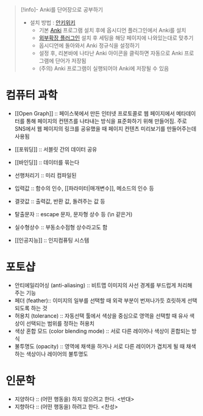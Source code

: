 >[!info]- Anki를 단어장으로 공부하기
> - 설치 방법 : [안키위키](https://github.com/Pseudonium/Obsidian_to_Anki/wiki)
> 	- 기본 [Anki](https://apps.ankiweb.net/) 프로그램 설치 후에 옵시디언 플러그인에서 Anki를 설치
> 	- [외부확장 플러그인](https://github.com/FooSoft/anki-connect) 설치 후 세팅을 해당 페이지에 나와있는대로 맞추기
> 	- 옵시디언에 돌아와서 Anki 정규식을 설정하기
> 	- 설정 후, 리본바에 나타난 Anki 아이콘을 클릭하면 자동으로 Anki 프로그램에 단어가 저장됨
> 	- (주의) Anki 프로그램이 실행되어야 Anki에 저장될 수 있음


# 컴퓨터 과학
- [[Open Graph]] :: 페이스북에서 만든 인터넷 프로토콜로 웹 페이지에서 메타데이터를 통해 페이지의 컨텐츠를 나타내는 방식을 표준화하기 위해 만들어짐. 주로 SNS에서 웹 페이지의 링크를 공유했을 때 페이지 컨텐츠 미리보기를 만들어주는데 사용됨
- [[포워딩]] :: 서블릿 간의 데이터 공유
- [[바인딩]] :: 데이터를 묶는다

-   선행처리기 :: 미리 컴파일된
-   입력값 :: 함수의 인수, [[파라미터|매개변수]], 메소드의 인수 등
-   결괏값 :: 출력값, 반환 값, 돌려주는 값 등
-   탈출문자 :: escape 문자, 문자형 상수 등 (\\n 같은거)
-   실수형상수 :: 부동소수점형 상수라고도 함
-   [[인공지능]] :: 인지컴퓨팅 시스템


# 포토샵
- 안티에일리어싱 (anti-aliasing) :: 비트맵 이미지의 사선 경계를 부드럽게 처리해 주는 기능
- 페더 (feather):: 이미지의 일부를 선택할 때 외곽 부분이 번져나가듯 흐릿하게 선택되도록 하는 것
- 허용치 (tolerance) :: 자동선택 툴에서 색상을 중심으로 영역을 선택할 때 유사 색상이 선택되는 범위를 정하는 허용치
- 색상 혼합 모드 (color blending mode) :: 서로 다른 레이어나 색상이 혼합되는 방식
- 불투명도 (opacity) :: 영역에 채색을 하거나 서로 다른 레이어가 겹치게 될 때 채색하는 색상이나 레이어의 불투명도

# 인문학
- 지양하다 :: (어떤 행동을) 하지 않으려고 한다. <반대>
- 지향하다 :: (어떤 행동을) 하려고 한다. <찬성>